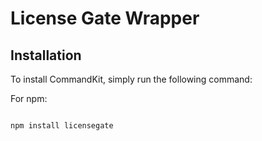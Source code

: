 # License Gate Wrapper

## Installation

To install CommandKit, simply run the following command:

For npm:


```bash

npm install licensegate

```